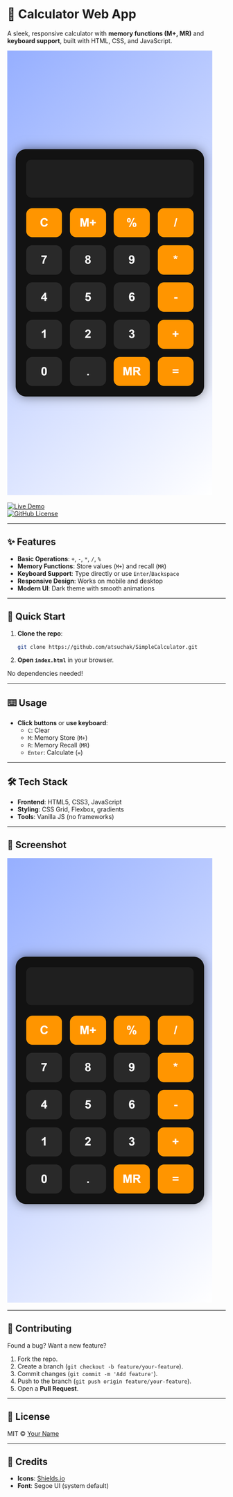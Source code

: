 # 🧮 Calculator Web App  

A sleek, responsive calculator with **memory functions (M+, MR)** and **keyboard support**, built with HTML, CSS, and JavaScript.  

![Calculator Demo](images/calculator_mobile_image.png)

[![Live Demo](https://img.shields.io/badge/demo-live-green)](https://atsuchak.github.io/SimpleCalculator/)  
[![GitHub License](https://img.shields.io/badge/license-MIT-blue)](LICENSE)  

---

## ✨ Features  
- **Basic Operations**: `+`, `-`, `*`, `/`, `%`  
- **Memory Functions**: Store values (`M+`) and recall (`MR`)  
- **Keyboard Support**: Type directly or use `Enter`/`Backspace`  
- **Responsive Design**: Works on mobile and desktop  
- **Modern UI**: Dark theme with smooth animations  

---

## 🚀 Quick Start  
1. **Clone the repo**:  
   ```bash
   git clone https://github.com/atsuchak/SimpleCalculator.git
   ```
2. **Open `index.html`** in your browser.  

No dependencies needed!  

---

## ⌨️ Usage  
- **Click buttons** or **use keyboard**:  
  - `C`: Clear  
  - `M`: Memory Store (`M+`)  
  - `R`: Memory Recall (`MR`)  
  - `Enter`: Calculate (`=`)  

---

## 🛠️ Tech Stack  
- **Frontend**: HTML5, CSS3, JavaScript  
- **Styling**: CSS Grid, Flexbox, gradients  
- **Tools**: Vanilla JS (no frameworks)  

---

## 📸 Screenshot  
![Calculator Screenshot](images/calculator_mobile_image.png)  

---

## 🤝 Contributing  
Found a bug? Want a new feature?  
1. Fork the repo.  
2. Create a branch (`git checkout -b feature/your-feature`).  
3. Commit changes (`git commit -m 'Add feature'`).  
4. Push to the branch (`git push origin feature/your-feature`).  
5. Open a **Pull Request**.  

---

## 📜 License  
MIT © [Your Name](https://github.com/atsuchak)  

---

## 🙌 Credits  
- **Icons**: [Shields.io](https://shields.io)  
- **Font**: Segoe UI (system default)  
```